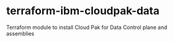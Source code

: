 # terraform-ibm-cloudpak-data
Terraform module to install Cloud Pak for Data Control plane and assemblies
